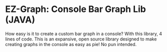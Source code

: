 <h1>EZ-Graph: Console Bar Graph Lib (JAVA)</h1>
<p>
How easy is it to create a custom bar graph in a console? With this library, 
4 lines of code. This is an expansive, open source library designed to make 
creating graphs in the console as easy as pie! No pun intended.
</p>
